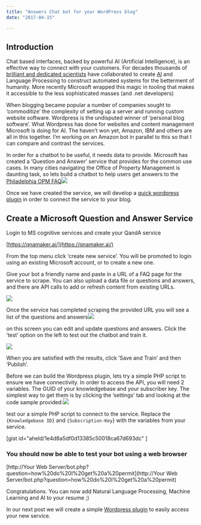 ```yaml
---
title: "Answers Chat bot for your WordPress blog"
date: "2017-04-15"

---
```


## Introduction

Chat based interfaces, backed by powerful AI (Artificial Intelligence), is an effective way to connect with your customers. For decades thousands of [brilliant and dedicated scientists](http://technav.ieee.org/tag/1215/natural-language-processing) have collaborated to create [AI](http://spectrum.ieee.org/view-from-the-valley/robotics/industrial-robots/sri-shakey-robot-honored-as-ieee-milestone) and Language Processing to construct automated systems for the betterment of humanity. More recently Microsoft wrapped this magic in tooling that makes it accessible to the less sophisticated masses (and .net developers)

When blogging became popular a number of companies sought to ‘commoditize’ the complexity of setting up a server and running custom website software. Wordpress is the undisputed winner of ‘personal blog software’. What Wordpress has done for websites and content management Microsoft is doing for AI. The haven’t won yet, Amazon, IBM and others are all in this together. I’m working on an Amazon bot in parallel to this so that I can compare and contrast the services.

In order for a chatbot to be useful, it needs data to provide. Microsoft has created a ‘Question and Answer’ service that provides for the common use cases. In many cities navigating the Office of Property Management is daunting task, so lets build a chatbot to help users get answers to the [Philadelphia OPM FAQ![](/assets/posts/images/MS-bot-intro-OPM.png)](http://www.phila.gov/OPA/Pages/FAQ.aspx)

Once we have created the service, we will develop a [quick wordpress plugin](https://github.com/aheld/wp_chatbot) in order to connect the service to your blog.

## Create a Microsoft Question and Answer Service

Login to MS cognitive services and create your QandA service

[https://qnamaker.ai/](https://qnamaker.ai/)

From the top menu click ‘create new service’. You will be promoted to login using an existing Microsoft account, or to create a new one.

Give your bot a friendly name and paste in a URL of a FAQ page for the service to scrape. You can also upload a data file or questions and answers, and there are API calls to add or refresh content from existing URLs.

[![](/assets/posts/images/MS-bot-create-1024x726.png)](http://www.aaronheld.com/wp-content/uploads/2017/04/MS-bot-create.png) [ ](http://www.aaronheld.com/wp-content/uploads/2017/04/MS-bot-edit-kb.png)[](http://www.aaronheld.com/wp-content/uploads/2017/04/MS-bot-settings.png) 

Once the service has completed scraping the provided URL you will see a list of the questions and answers![](/assets/posts/images/MS-bot-edit-kb-1024x686.png)

on this screen you can edit and update questions and answers. Click the ’test’ option on the left to test out the chatbot and train it.

![](/assets/posts/images/MS-bot-training-1024x668.png)

When you are satisfied with the results, click ’Save and Train’ and then ‘Publish’.

Before we can build the Wordpress plugin, lets try a simple PHP script to ensure we have connectivity. In order to access the API, you will need 2 variables. The GUID of your knowledgebase and your subscriber key. The simplest way to get them is by clicking the ’settings’ tab and looking at the code sample provided:![](/assets/posts/images/MS-bot-settings-1024x259.png)

test our a simple PHP script to connect to the service. Replace the `{Knowledgebase ID}` and `{Subscription-Key`} with the variables from your service.

\[gist id="aheld/1e4d8a5df0d13385c50018ca67d693dc" \]

### You should now be able to test your bot using a web browser

[http://Your Web Server/bot.php?question=how%20do%20I%20get%20a%20permit](http://Your Web Server/bot.php?question=how%20do%20I%20get%20a%20permit)

Congratulations. You can now add Natural Language Processing, Machine Learning and AI to your resume ;)

In our next post we will create a simple [Wordpress plugin](https://github.com/aheld/wp_chatbot) to easily access your new service.
